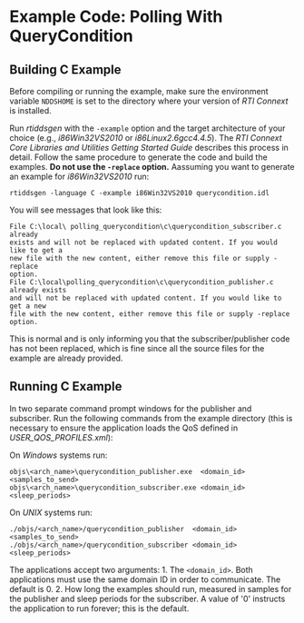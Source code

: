 # Example Code: Polling With QueryCondition

## Building C Example
Before compiling or running the example, make sure the environment variable
`NDDSHOME` is set to the directory where your version of *RTI Connext* is
installed.

Run *rtiddsgen* with the `-example` option and the target architecture of your
choice (e.g., *i86Win32VS2010* or *i86Linux2.6gcc4.4.5*). The *RTI Connext Core
Libraries and Utilities Getting Started Guide* describes this process in detail.
Follow the same procedure to generate the code and build the examples. **Do not
use the `-replace` option.** Aassuming you want to generate an example for
*i86Win32VS2010* run:
```
rtiddsgen -language C -example i86Win32VS2010 querycondition.idl
```

You will see messages that look like this:
```
File C:\local\ polling_querycondition\c\querycondition_subscriber.c already
exists and will not be replaced with updated content. If you would like to get a
new file with the new content, either remove this file or supply -replace
option.
File C:\local\polling_querycondition\c\querycondition_publisher.c already exists
and will not be replaced with updated content. If you would like to get a new
file with the new content, either remove this file or supply -replace option.
```

This is normal and is only informing you that the subscriber/publisher code has
not been replaced, which is fine since all the source files for the example are
already provided.

## Running C Example
In two separate command prompt windows for the publisher and subscriber. Run
the following commands from the example directory (this is necessary to ensure
the application loads the QoS defined in *USER_QOS_PROFILES.xml*):

On *Windows* systems run:
```
objs\<arch_name>\querycondition_publisher.exe  <domain_id> <samples_to_send>
objs\<arch_name>\querycondition_subscriber.exe <domain_id> <sleep_periods>
```

On *UNIX* systems run:
```
./objs/<arch_name>/querycondition_publisher  <domain_id> <samples_to_send>
./objs/<arch_name>/querycondition_subscriber <domain_id> <sleep_periods>
```

The applications accept two arguments:
    1. The `<domain_id>`. Both applications must use the same domain ID in order
    to communicate. The default is 0.
    2. How long the examples should run, measured in samples for the publisher
    and sleep periods for the subscriber. A value of '0' instructs the
    application to run forever; this is the default.
